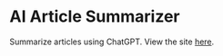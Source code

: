 # AI Article Summarizer
 Summarize articles using ChatGPT. View the site <a href="https://splendid-peony-51e93d.netlify.app/" target="_blank">here</a>.


